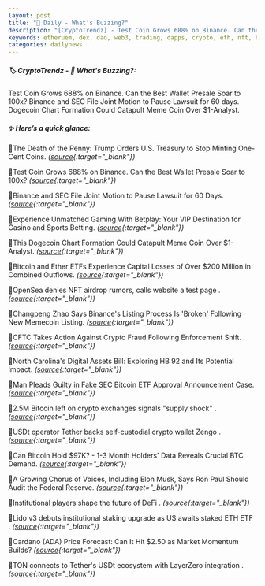 ```yaml
---
layout: post
title: "🌇 Daily - What's Buzzing?"
description: "[CryptoTrendz] - Test Coin Grows 688% on Binance. Can the Best Wallet Presale Soar to 100x? Binance and SEC File Joint Motion to Pause Lawsuit for 60 days. Dogecoin Chart Formation Could Catapult Meme Coin Over $1-Analyst."
keywords: etheruem, dex, dao, web3, trading, dapps, crypto, eth, nft, bearmarket, solana, altcoins
categories: dailynews
---
```


##### 🏷️  CryptoTrendz - 📌 *What's Buzzing?:*

Test Coin Grows 688% on Binance. Can the Best Wallet Presale Soar to 100x? Binance and SEC File Joint Motion to Pause Lawsuit for 60 days. Dogecoin Chart Formation Could Catapult Meme Coin Over $1-Analyst.

##### ✨ *Here’s a quick glance:*


🔹The Death of the Penny: Trump Orders U.S. Treasury to Stop Minting One-Cent Coins. *([source](https://s.avyag.com/2ycc){:target="_blank"})*

🔹Test Coin Grows 688% on Binance. Can the Best Wallet Presale Soar to 100x? *([source](https://s.avyag.com/2yvh){:target="_blank"})*

🔹Binance and SEC File Joint Motion to Pause Lawsuit for 60 Days. *([source](https://s.avyag.com/7wqr){:target="_blank"})*

🔹Experience Unmatched Gaming With Betplay: Your VIP Destination for Casino and Sports Betting. *([source](https://s.avyag.com/wy5m){:target="_blank"})*

🔹This Dogecoin Chart Formation Could Catapult Meme Coin Over $1-Analyst. *([source](https://s.avyag.com/z4kk){:target="_blank"})*

🔹Bitcoin and Ether ETFs Experience Capital Losses of Over $200 Million in Combined Outflows. *([source](https://s.avyag.com/w78i){:target="_blank"})*

🔹OpenSea denies NFT airdrop rumors, calls website a test page . *([source](https://s.avyag.com/re9y){:target="_blank"})*

🔹Changpeng Zhao Says Binance's Listing Process Is 'Broken' Following New Memecoin Listing. *([source](https://s.avyag.com/i8s0){:target="_blank"})*

🔹CFTC Takes Action Against Crypto Fraud Following Enforcement Shift. *([source](https://s.avyag.com/jj5o){:target="_blank"})*

🔹North Carolina's Digital Assets Bill: Exploring HB 92 and Its Potential Impact. *([source](https://s.avyag.com/v0me){:target="_blank"})*

🔹Man Pleads Guilty in Fake SEC Bitcoin ETF Approval Announcement Case. *([source](https://s.avyag.com/shyd){:target="_blank"})*

🔹2.5M Bitcoin left on crypto exchanges signals "supply shock" . *([source](https://s.avyag.com/zdrd){:target="_blank"})*

🔹USDt operator Tether backs self-custodial crypto wallet Zengo . *([source](https://s.avyag.com/6ix5){:target="_blank"})*

🔹Can Bitcoin Hold $97K? - 1-3 Month Holders' Data Reveals Crucial BTC Demand. *([source](https://s.avyag.com/8b6n){:target="_blank"})*

🔹A Growing Chorus of Voices, Including Elon Musk, Says Ron Paul Should Audit the Federal Reserve. *([source](https://s.avyag.com/vdmy){:target="_blank"})*

🔹Institutional players shape the future of DeFi . *([source](https://s.avyag.com/230k){:target="_blank"})*

🔹Lido v3 debuts institutional staking upgrade as US awaits staked ETH ETF . *([source](https://s.avyag.com/8ohh){:target="_blank"})*

🔹Cardano (ADA) Price Forecast: Can It Hit $2.50 as Market Momentum Builds? *([source](https://s.avyag.com/g05v){:target="_blank"})*

🔹TON connects to Tether's USDt ecosystem with LayerZero integration . *([source](https://s.avyag.com/h7w5){:target="_blank"})*
